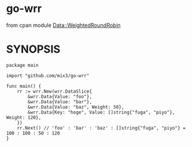 # go-wrr

from cpan module [Data::WeightedRoundRobin](https://metacpan.org/pod/Data::WeightedRoundRobin)

# SYNOPSIS

```
package main

import "github.com/mix3/go-wrr"

func main() {
	rr := wrr.New(wrr.DataSlice{
		&wrr.Data{Value: "foo"},
		&wrr.Data{Value: "bar"},
		&wrr.Data{Value: "baz", Weight: 50},
		&wrr.Data{Key: "hoge", Value: []string{"fuga", "piyo"}, Weight: 120},
	})
	rr.Next() // 'foo' : 'bar' : 'baz' : []string{"fuga", "piyo"} = 100 : 100 : 50 : 120
}
```
